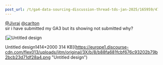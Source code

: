 ```yaml
---
post_url: /t/ga4-data-sourcing-discussion-thread-tds-jan-2025/165959/47
---
```

[@Jivraj](/u/jivraj) [@carlton](/u/carlton)  
sir i have submitted my GA3 but its showing not submitted why?  

[![Untitled design](https://europe1.discourse-cdn.com/flex013/uploads/iitm/optimized/3X/b/8/b88fa681fcbf676c93202b79b2bcb23d71df28a4_2_353x500.png)

Untitled design1414×2000 314 KB](https://europe1.discourse-cdn.com/flex013/uploads/iitm/original/3X/b/8/b88fa681fcbf676c93202b79b2bcb23d71df28a4.png "Untitled design")